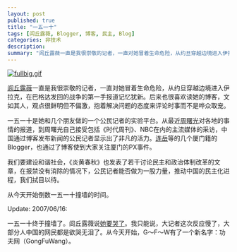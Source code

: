 ```yaml
---
layout: post
published: true
title: "一五一十"
tags: [闾丘露薇, Blogger, 博客, 民主, Blog]
categories: 非技术    
description: 
summary: "闾丘露薇一直是我很崇敬的记者，一直对她冒着生命危险，从约旦穿越边境进入伊拉克，在巴格达发回的战争的第一手报道记忆犹新。后来也很喜欢读她的博客，文如其人，观点很鲜明但不偏激，抱着解决问题的态度来评论时事而不是哗众取宠。 一五一十是她和几个朋友"
---
```

[![fullbig.gif][]][fullbig.gif 1]  
  
[闾丘露薇][Link 1]一直是我很崇敬的记者，一直对她冒着生命危险，从约旦穿越边境进入伊拉克，在巴格达发回的战争的第一手报道记忆犹新。后来也很喜欢读她的博客，文如其人，观点很鲜明但不偏激，抱着解决问题的态度来评论时事而不是哗众取宠。  
  
一五一十是她和几个朋友做的一个公民记者的实验平台。从最近[周曙光][Link 2]对各地的事情的报道，到周曙光自己接受包括《时代周刊》、NBC在内的主流媒体的采访，中国通过博客发布新闻的公民记者显示出了非凡的活力。[连岳][Link 3]等的几个厦门籍的Blogger，也通过了博客使到大家关注厦门的PX事件。  
  
我们要建设和谐社会，《炎黄春秋》也发表了若干讨论民主和政治体制改革的文章，在报禁没有消除的情况下，公民记者能否做为一股力量，推动中国的民主化进程，我们拭目以待。  
  
从今天开始倒数一五一十撞墙的时间。  
  
Update: 2007/06/16:  
  
一五一十终于撞墙了。闾丘露薇说[她要哭了][Link 4]。我只能说，大记者这次反应慢了，大部分人中国的网民都是欲哭无泪了。从今天开始，G～F～W有了一个新名字：功夫网（GongFuWang）。


[fullbig.gif]: http://www.my1510.com/images/fullbig.gif
[fullbig.gif 1]: http://www.my1510.com/
[Link 1]: http://blog.sina.com.cn/luqiuluwei
[Link 2]: http://www.zuola.com/
[Link 3]: http://www.bullog.cn/blogs/rosu/Default.aspx
[Link 4]: http://blog.sina.com.cn/u/46e9d5da01000832